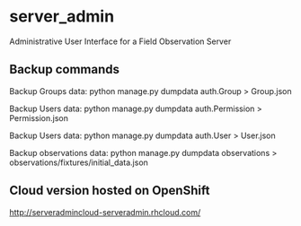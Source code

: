 server_admin
============

Administrative User Interface for a Field Observation Server


Backup commands
---------------
Backup Groups data:
python manage.py dumpdata auth.Group > Group.json

Backup Users data:
python manage.py dumpdata auth.Permission > Permission.json

Backup Users data:
python manage.py dumpdata auth.User > User.json

Backup observations data:
python manage.py dumpdata observations > observations/fixtures/initial_data.json


Cloud version hosted on OpenShift
---------------
http://serveradmincloud-serveradmin.rhcloud.com/